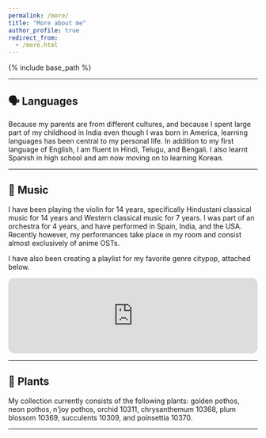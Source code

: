 ```yaml
---
permalink: /more/
title: "More about me"
author_profile: true
redirect_from: 
  - /more.html
---
```


{% include base_path %}

---

## 🗣️ Languages

Because my parents are from different cultures, and because I spent large part of my childhood in India even though I was born in America, learning languages has been central to my personal life. In addition to my first language of English, I am fluent in Hindi, Telugu, and Bengali. I also learnt Spanish in high school and am now moving on to learning Korean.

---

## 🎵 Music

I have been playing the violin for 14 years, specifically Hindustani classical music for 14 years and Western classical music for 7 years. I was part of an orchestra for 4 years, and have performed in Spain, India, and the USA. Recently however, my performances take place in my room and consist almost exclusively of anime OSTs. 

I have also been creating a playlist for my favorite genre citypop, attached below. 

<iframe style="border-radius:12px" src="https://open.spotify.com/embed/playlist/19vGm9uh50UxDvkX8RSqxQ?utm_source=generator" width="100%" height="152" frameBorder="0" allowfullscreen="" allow="autoplay; clipboard-write; encrypted-media; fullscreen; picture-in-picture" loading="lazy"></iframe>

---

## 🌱 Plants

My collection currently consists of the following plants: golden pothos, neon pothos, n'joy pothos, orchid 10311, chrysanthemum 10368, plum blossom 10369, succulents 10309, and poinsettia 10370.

---


